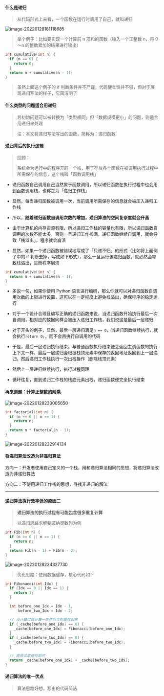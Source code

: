 #### 什么是递归

> 从代码形式上来看，一个函数在运行时调用了自己，就叫递归

![image-20220128181118685](https://gitee.com/pj-l/imgs-1/raw/master/screenShot/image-20220128181118685.png)

> 举个例子：比如要实现一个计算前 n 项和的函数（输入一个正整数 n，将 0～n 的整数累加的结果进行输出）

```c
int cumulative(int n) {
  if (n == 0) {
    return 0;
  }
  return n + cumulative(n - 1);
}
```

> 虽然上面这个例子的 if 判断条件并不严谨，代码健壮性并不够，但对于展现递归写法的样子，它简洁明了

#### 什么类型的问题适合用递归

> 若初始问题可以被转换为「类型相同」但「数据规模更小」的问题，则适合用递归来处理
>
> 注：本文将递归写法写出的函数，简称为：递归函数

#### 递归背后的执行逻辑

> 回顾：
>
> 系统会为运行中的程序开辟一个栈，用于存放各个函数在被调用执行过程中所需保存的信息，这个栈叫「函数调用栈」

- 递归函数自己调用自己当然属于函数调用，所以递归函数在执行过程中也会用到函数调用栈，也称之为「递归工作栈」

- 显然，每当递归函数被调用一次，当前调用所需保存的信息就会被压入递归工作栈

- 所以，**随着递归函数自调用次数的增加，递归算法的空间复杂度就会升高**

- 由于计算机的内存资源有限，所以递归工作栈的容量也有限，所以递归函数自调用的次数不能太多，否则一旦递归工作栈满，递归函数继续自调用，就会导致「栈溢出」，程序就会崩溃

- 显然，如果一个递归函数被错误地写成了「只递不归」的形式（比如将上面例子中的 if 判断去掉，写成如下形式），那么一旦运行该递归函数，就必然会导致栈溢出，进而程序崩溃

```c
int cumulative(int n) {
  return n + cumulative(n - 1);
}
```

- 多说一句，如果你使用 Python 语言进行编码，那么你就可以对递归函数自调用次数的上限进行设置，这可以在一定程度上避免栈溢出，确保程序的稳定运行

- 对于一个设计合理且编写正确的递归函数来说，当递归函数开始执行最后一次自调用，相对应的数据同样会被压入递归工作栈，我们说这是最后一层递归

- 对于开头的例子，显然，最后一层递归满足`n == 0`，当递归函数继续执行，就会执行`return 0;`，而不会再执行自调用的代码

- 于是，最后一层递归执行结束，与普通函数执行结束便会返回主调函数的执行上下文一样，最后一层递归会根据栈顶元素中保存的返回地址返回到上一层递归，然后递归工作栈执行一次出栈操作（删除栈顶元素）

- 然后上一层递归继续执行，执行过程同理

- 循环往复，直到递归工作栈的栈底元素出栈，递归函数便完全执行结束

#### 再来道题：计算正整数的阶乘

![image-20220128233005650](https://gitee.com/pj-l/imgs-1/raw/master/screenShot/image-20220128233005650.png)

```c
int factorial(int n) {
  if (n == 0 || n == 1) {
    return n;
  }
  return n * factorial(n - 1);
}
```

![image-20220128232914134](https://gitee.com/pj-l/imgs-1/raw/master/screenShot/image-20220128232914134.png)

#### 将递归算法改造为非递归算法

方向一：开发者使用自己定义的一个栈，用和递归算法相同的思想，将递归算法改造为非递归算法

方向二：不使用递归工作栈的思想，寻找非递归的解法

---

#### 递归算法执行效率低的原因二

> **递归算法的执行过程有可能包含很多重复计算**
>
> 以递归思路求解斐波纳契数列为例

```c
int Fib(int n) {
  if (n == 0 || n == 1) {
    return n;
  }  
  return Fib(n - 1) + Fib(n - 2);
}
```

![image-20220128234327730](https://gitee.com/pj-l/imgs-1/raw/master/screenShot/image-20220128234327730.png)

> 优化思路：使用数据缓存，核心代码如下

```c
int Fibonacci(int Idx) {
  if (Idx == 0 || Idx == 1) {
    return 1;
  }

  int before_one_Idx = Idx - 1,
      before_two_Idx = Idx - 2;

  // 没计算过就计算一次然后立刻缓存起来
  if (_cache[before_one_Idx] == 0) {
    _cache[before_one_Idx] = Fibonacci(before_one_Idx);
  }
  if (_cache[before_two_Idx] == 0) {
    _cache[before_two_Idx] = Fibonacci(before_two_Idx);
  }

  // 直接读取缓存即可
  return _cache[before_one_Idx] + _cache[before_two_Idx];
}
```

#### 递归算法的唯一优点

> 算法思路好想，写出的代码简洁
